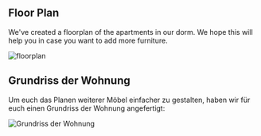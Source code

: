 <!-- English -->
## Floor Plan
We've created a floorplan of the apartments in our dorm. We hope this will help you in case you want to add more furniture.

![floorplan](/img/info/your-room/floor-plan.webp)

<!-- Deutsch -->
## Grundriss der Wohnung
Um euch das Planen weiterer Möbel einfacher zu gestalten, haben wir für euch einen Grundriss der Wohnung angefertigt:

![Grundriss der Wohnung](/img/info/your-room/floor-plan.webp)
